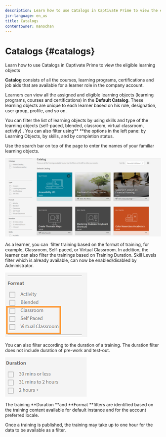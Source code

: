 ```yaml
---
description: Learn how to use Catalogs in Captivate Prime to view the eligible learning objects
jcr-language: en_us
title: Catalogs
contentowner: manochan
---
```



# Catalogs {#catalogs}

Learn how to use Catalogs in Captivate Prime to view the eligible learning objects

**Catalog**&nbsp;consists of all the courses, learning programs, certifications and job aids that are available for a learner role in the company account.

Learners can view all the assigned and eligible learning objects (learning programs, courses and certifications) in the **Default Catalog**.&nbsp;These learning objects are unique to each learner based on his role, designation, user group, profile, and so on.

You can filter the list of learning objects by using skills and type of the learning objects (self-paced, blended, classroom, virtual classroom, activity) . You can also&nbsp;filter using** **the options in the left pane: by Learning Objects, by skills, and by completion status.

Use the search bar on top of the page to enter the names of&nbsp;your familiar learning objects.

![](assets/catalogs.png)

As a learner, you can&nbsp; filter training based on the&nbsp;format&nbsp;of training, for example,&nbsp;Classroom,&nbsp;Self-paced, or&nbsp;Virtual Classroom. In addition, the learner can also filter the trainings based on Training Duration. Skill Levels filter which is already available, can now be enabled/disabled by Administrator.&nbsp;

![](assets/image014.png)

You can also filter according to the duration of a training.&nbsp;The duration filter does not include duration of pre-work and test-out.

![](assets/image015.png)

The training **Duration **and **Format **filters are identified based on the training content available for default instance and for the account preferred locale.

Once a training is published, the training may take up to one hour for the data to be available as a filter.&nbsp;  

